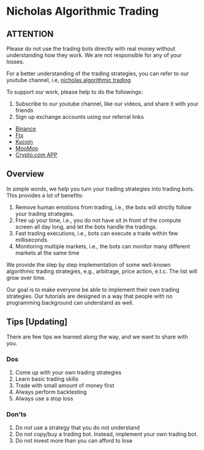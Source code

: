 # Nicholas Algorithmic Trading

## ATTENTION
Please do not use the trading bots directly with real money without understanding how they work. We are not responsible for any of your losses.

For a better understanding of the trading strategies, you can refer to our youtube channel, i.e, [nicholas algorithmic trading](https://www.youtube.com/channel/UCskIQ8fzZ5lD1a9H_aLIZpg)

To support our work, please help to do the followings:
1. Subscribe to our youtube channel, like our videos, and share it with your friends
2. Sign up exchange accounts using our referral links
- [Binance](https://accounts.binance.com/en/register?ref=10027372)
- [Ftx](https://ftx.com/referrals#a=7313269)
- [Kucoin](https://www.kucoin.com/ucenter/signup?rcode=E3It4l)
- [MooMoo](https://j.moomoo.com/00bRdZ)
- [Crypto.com APP](https://crypto.com/app/b6p38yec8z)

## Overview
In simple words, we help you turn your trading strategies into trading bots. This provides a lot of benefits:
1. Remove human emotions from trading, i.e., the bots will strictly follow your trading strategies. 
2. Free up your time, i.e., you do not have sit in front of the compute screen all day long, and let the bots handle the tradings.
3. Fast trading executions, i.e., bots can execute a trade within few milliseconds.
4. Monitoring multiple markets, i.e., the bots can monitor many different markets at the same time

We provide the step by step implementation of some well-known algorithmic trading strategies, e.g., arbitrage, price action, e.t.c. The list will grow over time.

Our goal is to make everyone be able to implement their own trading strategies. Our tutorials are designed in a way that people with no programming background can understand as well. 

## Tips [Updating]
There are few tips we learned along the way, and we want to share with you.
### Dos
1. Come up with your own trading strategies
2. Learn basic trading skills
3. Trade with small amount of money first
4. Always perform backtesting
5. Always use a stop loss
### Don'ts
1. Do not use a strategy that you do not understand
2. Do not copy/buy a trading bot. Instead, implement your own trading bot.
3. Do not invest more than you can afford to lose
